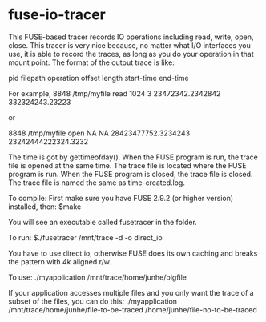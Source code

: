 fuse-io-tracer
==============
This FUSE-based tracer records IO operations 
including read, write, open, close. This tracer is very nice
because, no matter what I/O interfaces you use, it is able to 
record the traces, as long as you do your operation in that
mount point. The format of the output trace is like:

pid filepath operation offset length start-time end-time

For example,
8848 /tmp/myfile read 1024 3 23472342.2342842 332324243.23223

or 

8848 /tmp/myfile open NA NA 28423477752.3234243 23242444222324.3232

The time is got by gettimeofday(). When the FUSE program
is run, the trace file is opened at the same time.
The trace file is located where the FUSE program is run.
When the FUSE program is closed, the trace file is closed.
The trace file is named the same as time-created.log.

To compile:
First make sure you have FUSE 2.9.2 (or higher version) installed,
then:
$make

You will see an executable called fusetracer in the folder.

To run:
$./fusetracer /mnt/trace -d -o direct_io

You have to use direct io, otherwise FUSE does its
own caching and breaks the pattern with 4k aligned
r/w.

To use:
./myapplication /mnt/trace/home/junhe/bigfile

If your application accesses multiple files and you only want
the trace of a subset of the files, you can do this:
./myapplication /mnt/trace/home/junhe/file-to-be-traced /home/junhe/file-no-to-be-traced
